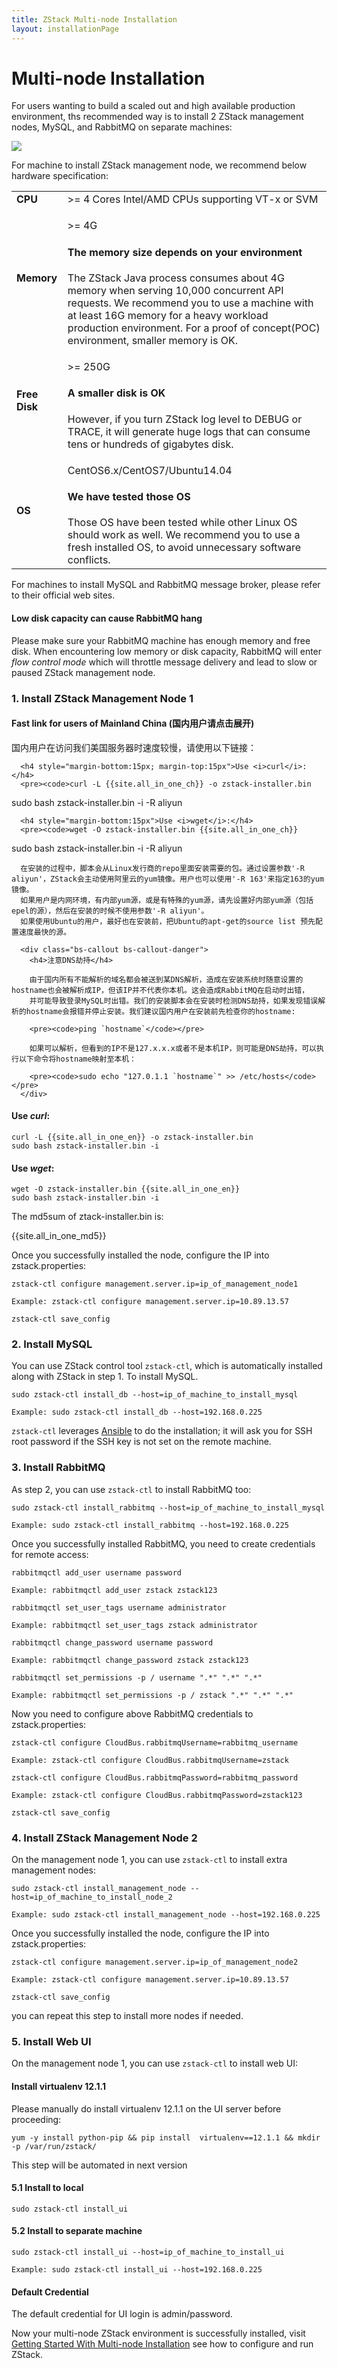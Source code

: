```yaml
---
title: ZStack Multi-node Installation
layout: installationPage
---
```


# Multi-node Installation

For users wanting to build a scaled out and high available production environment, ths recommended way is to 
install 2 ZStack management nodes, MySQL, and RabbitMQ on separate machines:

<img src="../images/multi-node-install.png" class="center-img img-responsive">

For machine to install ZStack management node, we recommend below hardware specification:

<table class="table table-striped table-bordered">
  <tr>
    <td><b>CPU</b></td>
    <td>>= 4 Cores Intel/AMD CPUs supporting VT-x or SVM</td>
  </tr>
  <tr>
    <td><b>Memory</b></td>
    <td>
    <p>>= 4G</p>
   <div class="bs-callout bs-callout-info">
     <h4>The memory size depends on your environment</h4>
     The ZStack Java process consumes about 4G memory when serving 10,000 concurrent API requests. We recommend
     you to use a machine with at least 16G memory for a heavy workload production environment. For a proof of concept(POC)
     environment, smaller memory is OK.
   </div>
    </td>
  </tr>
  <tr>
    <td><b>Free Disk</b></td>
    <td>
          <p>>= 250G</p>
      <div class="bs-callout bs-callout-info">
        <h4>A smaller disk is OK</h4>
        However, if you turn ZStack log level to DEBUG or TRACE, it will generate huge logs
        that can consume tens or hundreds of gigabytes disk.
      </div>
   </td>
  </tr>
  <tr>
    <td><b>OS</b></td>
    <td>
      <p>CentOS6.x/CentOS7/Ubuntu14.04</p>
      <div class="bs-callout bs-callout-info">
        <h4>We have tested those OS</h4>
        Those OS have been tested while other Linux OS should work as well.
        We recommend you to use a fresh installed OS, to avoid unnecessary software conflicts. 
      </div>
    </td>
  </tr>
</table>

For machines to install MySQL and RabbitMQ message broker, please refer to their official web sites.

<div class="bs-callout bs-callout-warning">
  <h4>Low disk capacity can cause RabbitMQ hang</h4>
  Please make sure your RabbitMQ machine has enough memory and free disk.
  When encountering low memory or disk capacity, RabbitMQ will enter <i>flow control mode</i> which will throttle
  message delivery and lead to slow or paused ZStack management node.
</div>

### 1. Install ZStack Management Node 1

<div class="bs-callout bs-callout-success">
  <h4 class="hand" data-toggle="collapse" data-target="#china">Fast link for users of Mainland China (国内用户请点击展开)</h4>
  <div id="china" class="collapse">
      国内用户在访问我们美国服务器时速度较慢，请使用以下链接：
      
      <h4 style="margin-bottom:15px; margin-top:15px">Use <i>curl</i>:</h4>
      <pre><code>curl -L {{site.all_in_one_ch}} -o zstack-installer.bin
sudo bash zstack-installer.bin -i -R aliyun</code></pre>
      
      <h4 style="margin-bottom:15px">Use <i>wget</i>:</h4>
      <pre><code>wget -O zstack-installer.bin {{site.all_in_one_ch}}
sudo bash zstack-installer.bin -i -R aliyun</code></pre>
      
      在安装的过程中，脚本会从Linux发行商的repo里面安装需要的包。通过设置参数'-R aliyun'，ZStack会主动使用阿里云的yum镜像。用户也可以使用'-R 163'来指定163的yum镜像。
      如果用户是内网环境，有内部yum源，或是有特殊的yum源，请先设置好内部yum源（包括epel的源），然后在安装的时候不使用参数'-R aliyun'。
      如果使用Ubuntu的用户，最好也在安装前，把Ubuntu的apt-get的source list 预先配置速度最快的源。
      
      <div class="bs-callout bs-callout-danger">
        <h4>注意DNS劫持</h4>
        
        由于国内所有不能解析的域名都会被送到某DNS解析，造成在安装系统时随意设置的hostname也会被解析成IP，但该IP并不代表你本机。这会造成RabbitMQ在启动时出错，
        并可能导致登录MySQL时出错。我们的安装脚本会在安装时检测DNS劫持，如果发现错误解析的hostname会报错并停止安装。我们建议国内用户在安装前先检查你的hostname:
        
        <pre><code>ping `hostname`</code></pre>
        
        如果可以解析，但看到的IP不是127.x.x.x或者不是本机IP，则可能是DNS劫持，可以执行以下命令将hostname映射至本机：
        
        <pre><code>sudo echo "127.0.1.1 `hostname`" >> /etc/hosts</code></pre>
      </div>
  </div>
</div>

#### Use *curl*:

    curl -L {{site.all_in_one_en}} -o zstack-installer.bin
    sudo bash zstack-installer.bin -i
    
#### Use *wget*:

    wget -O zstack-installer.bin {{site.all_in_one_en}}
    sudo bash zstack-installer.bin -i

The md5sum of ztack-installer.bin is:

{{site.all_in_one_md5}}

Once you successfully installed the node, configure the IP into zstack.properties:

    zstack-ctl configure management.server.ip=ip_of_management_node1

    Example: zstack-ctl configure management.server.ip=10.89.13.57

    zstack-ctl save_config

### 2. Install MySQL

You can use ZStack control tool `zstack-ctl`, which is automatically installed along with ZStack in step 1. To install
MySQL.

    sudo zstack-ctl install_db --host=ip_of_machine_to_install_mysql
    
    Example: sudo zstack-ctl install_db --host=192.168.0.225

`zstack-ctl` leverages [Ansible](http://www.ansible.com/home) to do the installation; it will ask you for SSH root password
if the SSH key is not set on the remote machine.

### 3. Install RabbitMQ

As step 2, you can use `zstack-ctl` to install RabbitMQ too:

    sudo zstack-ctl install_rabbitmq --host=ip_of_machine_to_install_mysql
    
    Example: sudo zstack-ctl install_rabbitmq --host=192.168.0.225

Once you successfully installed RabbitMQ, you need to create credentials for remote access:

    rabbitmqctl add_user username password

    Example: rabbitmqctl add_user zstack zstack123

    rabbitmqctl set_user_tags username administrator

    Example: rabbitmqctl set_user_tags zstack administrator

    rabbitmqctl change_password username password

    Example: rabbitmqctl change_password zstack zstack123

    rabbitmqctl set_permissions -p / username ".*" ".*" ".*"

    Example: rabbitmqctl set_permissions -p / zstack ".*" ".*" ".*"

Now you need to configure above RabbitMQ credentials to zstack.properties:

    zstack-ctl configure CloudBus.rabbitmqUsername=rabbitmq_username

    Example: zstack-ctl configure CloudBus.rabbitmqUsername=zstack

    zstack-ctl configure CloudBus.rabbitmqPassword=rabbitmq_password

    Example: zstack-ctl configure CloudBus.rabbitmqPassword=zstack123

    zstack-ctl save_config

### 4. Install ZStack Management Node 2

On the management node 1, you can use `zstack-ctl` to install extra management nodes:

    sudo zstack-ctl install_management_node --host=ip_of_machine_to_install_node_2
    
    Example: sudo zstack-ctl install_management_node --host=192.168.0.225

Once you successfully installed the node, configure the IP into zstack.properties:

    zstack-ctl configure management.server.ip=ip_of_management_node2

    Example: zstack-ctl configure management.server.ip=10.89.13.57

    zstack-ctl save_config

you can repeat this step to install more nodes if needed.
    
### 5. Install Web UI

On the management node 1, you can use `zstack-ctl` to install web UI:

<div class="bs-callout bs-callout-warning">
  <h4>Install virtualenv 12.1.1</h4>

  Please manually do install virtualenv 12.1.1 on the UI server before proceeding:

  <pre><code>yum -y install python-pip && pip install  virtualenv==12.1.1 && mkdir -p /var/run/zstack/</code></pre>

  This step will be automated in next version
</div>

#### 5.1 Install to local

    sudo zstack-ctl install_ui
    
#### 5.2 Install to separate machine

    sudo zstack-ctl install_ui --host=ip_of_machine_to_install_ui
    
    Example: sudo zstack-ctl install_ui --host=192.168.0.225

    
<div class="bs-callout bs-callout-info">
  <h4>Default Credential</h4>
  
  The default credential for UI login is admin/password.
</div>
    
Now your multi-node ZStack environment is successfully installed, visit [Getting Started With Multi-node Installation](../documentation/getstart-multi.html) see how to configure and run ZStack.

